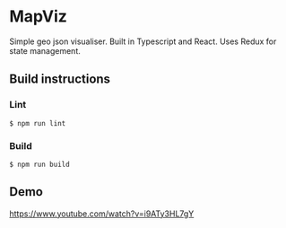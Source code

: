 # MapViz

Simple geo json visualiser. Built in Typescript and React. Uses Redux for state management.

## Build instructions

### Lint
`$ npm run lint`

### Build
`$ npm run build`


## Demo
https://www.youtube.com/watch?v=i9ATy3HL7gY